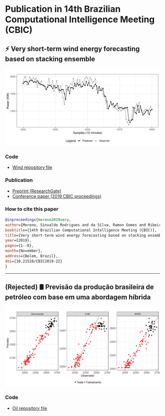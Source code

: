 # Publication in 14th Brazilian Computational Intelligence Meeting (CBIC)
## :zap: Very short-term wind energy forecasting based on stacking ensemble

![Prediction](Wind/plot/sample.png)

### Code
- [Wind repository file](Wind)

### Publication
- [Preprint (ResearchGate)](https://www.researchgate.net/publication/336991055_Very_short-term_wind_energy_forecasting_based_on_stacking_ensemble)
- [Conference paper (2019 CBIC proceedings)](http://abricom.org.br/eventos/cbic2019/cbic-paper-22/)

### How to cite this paper
````bibtex
@inproceedings{moreno2019very,
author={Moreno, Sinvaldo Rodrigues and da Silva, Ramon Gomes and Ribeiro, Matheus Henrique Dal Molin and Fraccanabbia, Naylene and Mariani, Viviana Cocco and Coelho, Leandro Santos},
booktitle={14th Brazilian Computational Intelligence Meeting (CBIC)},
title={Very short-term wind energy forecasting based on stacking ensemble},
year={2019},
pages={1--8},
month={November},
address={Belem, Brazil},
doi={10.21528/CBIC2019-22}
}
````

----

## (Rejected) :oil_drum: Previsão da produção brasileira de petróleo com base em uma abordagem híbrida

![Prediction](Oil/Plot/bolinhas.png)

### Code
- [Oil repository file](Oil)

